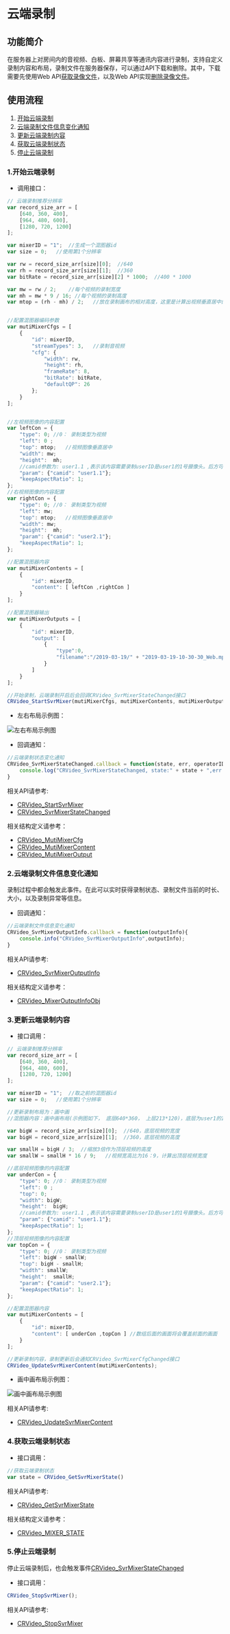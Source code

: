 
# 云端录制

<h2 id=introduction>功能简介</h2>

在服务器上对房间内的音视频、白板、屏幕共享等通讯内容进行录制，支持自定义录制内容和布局，录制文件在服务器保存，可以通过API下载和删除。其中，下载需要先使用Web API[获取录像文件](https://sdk.cloudroom.com/sdkdoc/webapi/netdisk.html)，以及Web API实现[删除录像文件](https://sdk.cloudroom.com/sdkdoc/webapi/netdisk.html)。


<h2 id=flow>使用流程</h2>

1. [开始云端录制](#record_startSvrMixer)
1. [云端录制文件信息变化通知](#svrMixerOutputInfo)
1. [更新云端录制内容](#record_updateSvrMixerContent)
1. [获取云端录制状态](#record_getSvrMixerState)
1. [停止云端录制](#record_stopSvrMixer)


<h3 id=record_startSvrMixer> 1.开始云端录制</h3>

- 调用接口：

```js
// 云端录制推荐分辨率
var record_size_arr = [ 
	[640, 360, 400],
	[964, 480, 600],
	[1280, 720, 1200]
];

var mixerID = "1";  //生成一个混图器id
var size = 0;   //使用第1个分辨率

var rw = record_size_arr[size][0];  //640
var rh = record_size_arr[size][1];  //360
var bitRate = record_size_arr[size][2] * 1000;  //400 * 1000

var mw = rw / 2;    //每个视频的录制宽度
var mh = mw * 9 / 16; //每个视频的录制高度
var mtop = (rh - mh) / 2;   //放在录制画布的相对高度，这里是计算出视频垂直居中的位置


//配置混图器编码参数
var mutiMixerCfgs = [
    {
        "id": mixerID,
        "streamTypes": 3,   //录制音视频
        "cfg": {
            "width": rw,
            "height": rh,
            "frameRate": 8,
            "bitRate": bitRate,
            "defaultQP": 26
        };
    }
];


//左视频图像的内容配置
var leftCon = {
    "type": 0; //0： 录制类型为视频
    "left": 0 ;
    "top": mtop;   //视频图像垂直居中
    "width": mw;
    "height":  mh;
    //camid参数为: user1.1 ,表示该内容需要录制userID是user1的1号摄像头。后方可传入-1，表示为录制默认摄像头
    "param": {"camid": "user1.1"};  
    "keepAspectRatio": 1;
};
//右视频图像的内容配置
var rightCon = {
    "type": 0; //0： 录制类型为视频
    "left": mw;
    "top": mtop;   //视频图像垂直居中
    "width": mw;
    "height":  mh;
    "param": {"camid": "user2.1"};
    "keepAspectRatio": 1;
};  

//配置混图器内容
var mutiMixerContents = [
    {
        "id": mixerID,
        "content": [ leftCon ,rightCon ]
    }
];

//配置混图器输出
var mutiMixerOutputs = [ 
    {
        "id": mixerID,
        "output": [
            {
                "type":0,
                "filename":"/2019-03-19/" + "2019-03-19-10-30-30_Web.mp4" //配置录制的文件名
            }
        ]
    }
];

//开始录制，云端录制开启后会回调CRVideo_SvrMixerStateChanged接口
CRVideo_StartSvrMixer(mutiMixerCfgs, mutiMixerContents, mutiMixerOutputs);
```


- 左右布局示例图：

![左右布局示例图](./images/layout_2.jpg)

- 回调通知：

```js
//云端录制状态变化通知 
CRVideo_SvrMixerStateChanged.callback = function(state, err, operatorID){
	console.log("CRVideo_SvrMixerStateChanged, state:" + state + ",err:" + err + ",operatorID:" + operatorID);
}

```

相关API请参考:
- [CRVideo_StartSvrMixer](API.md#CRVideo_StartSvrMixer)
- [CRVideo_SvrMixerStateChanged](API.md#CRVideo_SvrMixerStateChanged)

相关结构定义请参考：
- [CRVideo_MutiMixerCfg](TypeDefinitions.md#CRVideo_MutiMixerCfg)
- [CRVideo_MutiMixerContent](TypeDefinitions.md#CRVideo_MutiMixerContent)
- [CRVideo_MutiMixerOutput](TypeDefinitions.md#CRVideo_MutiMixerOutput)

 
<h3 id=svrMixerOutputInfo> 2.云端录制文件信息变化通知</h3>

录制过程中都会触发此事件。在此可以实时获得录制状态、录制文件当前的时长、大小，以及录制异常等信息。

- 回调通知：

```js
//云端录制文件信息变化通知
CRVideo_SvrMixerOutputInfo.callback = function(outputInfo){
	console.info("CRVideo_SvrMixerOutputInfo",outputInfo);
}	
```

相关API请参考:
- [CRVideo_SvrMixerOutputInfo](API.md#CRVideo_SvrMixerOutputInfo)

相关结构定义请参考：
- [CRVideo_MixerOutputInfoObj](TypeDefinitions.md#CRVideo_MixerOutputInfoObj)


<h3 id=record_updateSvrMixerContent> 3.更新云端录制内容</h3>


- 接口调用：

```js
// 云端录制推荐分辨率
var record_size_arr = [ 
	[640, 360, 400],
	[964, 480, 600],
	[1280, 720, 1200]
];

var mixerID = "1";  //取之前的混图器id
var size = 0;   //使用第1个分辨率

//更新录制布局为：画中画
//混图器内容：画中画布局(示例图如下， 底层640*360， 上层213*120)，底层为user1的1号摄像头， 上层为user2的1号摄像头

var bigW = record_size_arr[size][0];  //640，底层视频的宽度
var bigH = record_size_arr[size][1];  //360，底层视频的高度

var smallH = bigH / 3;  //缩放3倍作为顶层视频的高度
var smallW = smallH * 16 / 9;   //视频宽高比为16：9，计算出顶层视频宽度

//底层视频图像的内容配置
var underCon = {
    "type": 0; //0： 录制类型为视频
    "left": 0 ;
    "top": 0;
    "width": bigW;
    "height":  bigH;
    //camid参数为: user1.1 ,表示该内容需要录制userID是user1的1号摄像头。后方可传入-1，表示为录制默认摄像头
    "param": {"camid": "user1.1"};  
    "keepAspectRatio": 1;
};
//顶层视频图像的内容配置
var topCon = {
    "type": 0; //0： 录制类型为视频
    "left": bigW - smallW;
    "top": bigH - smallH;
    "width": smallW;
    "height":  smallH;
    "param": {"camid": "user2.1"};
    "keepAspectRatio": 1;
};  

//配置混图器内容
var mutiMixerContents = [
    {
        "id": mixerID,
        "content": [ underCon ,topCon ] //数组后面的画面将会覆盖前面的画面
    }
];

//更新录制内容，录制更新后会通知CRVideo_SvrMixerCfgChanged接口
CRVideo_UpdateSvrMixerContent(mutiMixerContents);

```

- 画中画布局示例图： 

![画中画布局示例图](./images/layout_overlap.jpg)

相关API请参考:
- [CRVideo_UpdateSvrMixerContent](API.md#CRVideo_UpdateSvrMixerContent)


<h3 id=record_getSvrMixerState> 4.获取云端录制状态</h3>


- 接口调用：

```js
//获取云端录制状态
var state = CRVideo_GetSvrMixerState()
```

相关API请参考:
- [CRVideo_GetSvrMixerState](API.md#CRVideo_GetSvrMixerState)

相关结构定义请参考：
- [CRVideo_MIXER_STATE](Constant.md#CRVideo_MIXER_STATE)


<h3 id=record_stopSvrMixer> 5.停止云端录制</h3>

停止云端录制后，也会触发事件[CRVideo_SvrMixerStateChanged](API.md#CRVideo_SvrMixerStateChanged)

- 接口调用：
```js
CRVideo_StopSvrMixer();
```

相关API请参考:
* [CRVideo_StopSvrMixer](API.md#CRVideo_StopSvrMixer)


